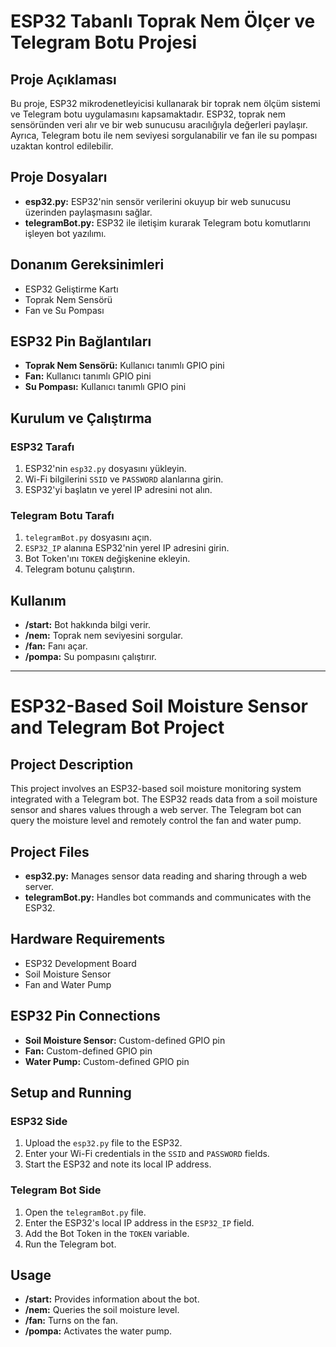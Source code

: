 # ESP32 Tabanlı Toprak Nem Ölçer ve Telegram Botu Projesi

## Proje Açıklaması
Bu proje, ESP32 mikrodenetleyicisi kullanarak bir toprak nem ölçüm sistemi ve Telegram botu uygulamasını kapsamaktadır. ESP32, toprak nem sensöründen veri alır ve bir web sunucusu aracılığıyla değerleri paylaşır. Ayrıca, Telegram botu ile nem seviyesi sorgulanabilir ve fan ile su pompası uzaktan kontrol edilebilir.

## Proje Dosyaları
- **esp32.py:** ESP32'nin sensör verilerini okuyup bir web sunucusu üzerinden paylaşmasını sağlar.
- **telegramBot.py:** ESP32 ile iletişim kurarak Telegram botu komutlarını işleyen bot yazılımı.

## Donanım Gereksinimleri
- ESP32 Geliştirme Kartı
- Toprak Nem Sensörü
- Fan ve Su Pompası

## ESP32 Pin Bağlantıları
- **Toprak Nem Sensörü:** Kullanıcı tanımlı GPIO pini
- **Fan:** Kullanıcı tanımlı GPIO pini
- **Su Pompası:** Kullanıcı tanımlı GPIO pini

## Kurulum ve Çalıştırma

### ESP32 Tarafı
1. ESP32'nin `esp32.py` dosyasını yükleyin.
2. Wi-Fi bilgilerini `SSID` ve `PASSWORD` alanlarına girin.
3. ESP32'yi başlatın ve yerel IP adresini not alın.

### Telegram Botu Tarafı
1. `telegramBot.py` dosyasını açın.
2. `ESP32_IP` alanına ESP32'nin yerel IP adresini girin.
3. Bot Token'ını `TOKEN` değişkenine ekleyin.
4. Telegram botunu çalıştırın.

## Kullanım
- **/start:** Bot hakkında bilgi verir.
- **/nem:** Toprak nem seviyesini sorgular.
- **/fan:** Fanı açar.
- **/pompa:** Su pompasını çalıştırır.

---

# ESP32-Based Soil Moisture Sensor and Telegram Bot Project

## Project Description
This project involves an ESP32-based soil moisture monitoring system integrated with a Telegram bot. The ESP32 reads data from a soil moisture sensor and shares values through a web server. The Telegram bot can query the moisture level and remotely control the fan and water pump.

## Project Files
- **esp32.py:** Manages sensor data reading and sharing through a web server.
- **telegramBot.py:** Handles bot commands and communicates with the ESP32.

## Hardware Requirements
- ESP32 Development Board
- Soil Moisture Sensor
- Fan and Water Pump

## ESP32 Pin Connections
- **Soil Moisture Sensor:** Custom-defined GPIO pin
- **Fan:** Custom-defined GPIO pin
- **Water Pump:** Custom-defined GPIO pin

## Setup and Running

### ESP32 Side
1. Upload the `esp32.py` file to the ESP32.
2. Enter your Wi-Fi credentials in the `SSID` and `PASSWORD` fields.
3. Start the ESP32 and note its local IP address.

### Telegram Bot Side
1. Open the `telegramBot.py` file.
2. Enter the ESP32's local IP address in the `ESP32_IP` field.
3. Add the Bot Token in the `TOKEN` variable.
4. Run the Telegram bot.

## Usage
- **/start:** Provides information about the bot.
- **/nem:** Queries the soil moisture level.
- **/fan:** Turns on the fan.
- **/pompa:** Activates the water pump.

